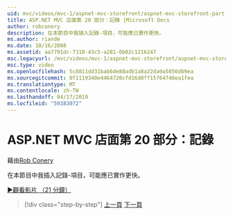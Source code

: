 ```yaml
---
uid: mvc/videos/mvc-1/aspnet-mvc-storefront/aspnet-mvc-storefront-part-20-logging
title: ASP.NET MVC 店面第 20 部分：記錄 |Microsoft Docs
author: robconery
description: 在本節目中我插入記錄-項目，可能應已實作更快。
ms.author: riande
ms.date: 10/16/2008
ms.assetid: aa7791dc-7310-43c5-a281-0b02c1216247
msc.legacyurl: /mvc/videos/mvc-1/aspnet-mvc-storefront/aspnet-mvc-storefront-part-20-logging
msc.type: video
ms.openlocfilehash: 5c8811dd31bab6de88adb1a8a22da9a5056d69ea
ms.sourcegitcommit: 0f1119340e4464720cfd16d0ff15764746ea1fea
ms.translationtype: MT
ms.contentlocale: zh-TW
ms.lasthandoff: 04/17/2019
ms.locfileid: "59383072"
---
```

# <a name="aspnet-mvc-storefront-part-20-logging"></a>ASP.NET MVC 店面第 20 部分：記錄

藉由[Rob Conery](https://github.com/robconery)

在本節目中我插入記錄-項目，可能應已實作更快。

[&#9654;觀看影片 （21 分鐘）](https://channel9.msdn.com/Blogs/ASP-NET-Site-Videos/aspnet-mvc-storefront-part-20-logging)

> [!div class="step-by-step"]
> [上一頁](aspnet-mvc-storefront-part-19a-windows-workflow-followup.md)
> [下一頁](aspnet-mvc-storefront-part-21-order-manager-and-personalization.md)
